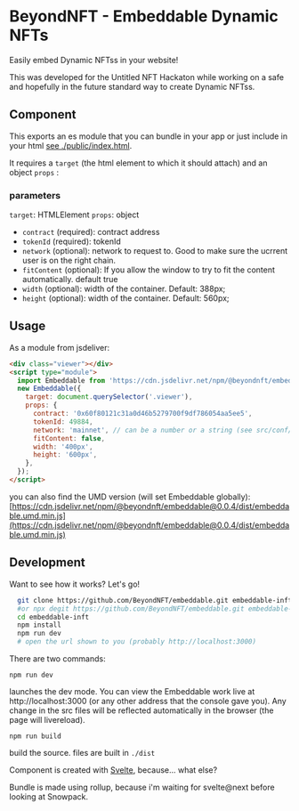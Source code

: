 # BeyondNFT - Embeddable Dynamic NFTs

Easily embed Dynamic NFTss in your website!

This was developed for the Untitled NFT Hackaton while working on a safe and hopefully in the future standard way to create Dynamic NFTss.

## Component

This exports an es module that you can bundle in your app or just include in your html [see ./public/index.html](./public/index.html).

It requires a `target` (the html element to which it should attach) and an object `props` :

### parameters
`target`: HTMLElement
`props`: object
 - `contract` (required): contract address
 - `tokenId` (required): tokenId
 - `network` (optional): network to request to. Good to make sure the ucrrent user is on the right chain.
 - `fitContent` (optional): If you allow the window to try to fit the content automatically. default true
 - `width` (optional): width of the container. Default: 388px;
 - `height` (optional): width of the container. Default: 560px;


## Usage

As a module from jsdeliver:

```html
<div class="viewer"></div>
<script type="module">
  import Embeddable from 'https://cdn.jsdelivr.net/npm/@beyondnft/embeddable@0.0.4/dist/embeddable.es.min.js';
  new Embeddable({
    target: document.querySelector('.viewer'),
    props: {
      contract: '0x60f80121c31a0d46b5279700f9df786054aa5ee5',
      tokenId: 49884,
      network: 'mainnet', // can be a number or a string (see src/conf/networks.js)
      fitContent: false,
      width: '400px',
      height: '600px',
    },
  });
</script>
```

you can also find the UMD version (will set Embeddable globally): [https://cdn.jsdelivr.net/npm/@beyondnft/embeddable@0.0.4/dist/embeddable.umd.min.js](https://cdn.jsdelivr.net/npm/@beyondnft/embeddable@0.0.4/dist/embeddable.umd.min.js)


## Development

Want to see how it works? Let's go!

```bash
  git clone https://github.com/BeyondNFT/embeddable.git embeddable-inft
  #or npx degit https://github.com/BeyondNFT/embeddable.git embeddable-inft
  cd embeddable-inft
  npm install
  npm run dev
  # open the url shown to you (probably http://localhost:3000)
```

There are two commands:

`npm run dev`

launches the dev mode. You can view the Embeddable work live at http://localhost:3000 (or any other address that the console gave you).
Any change in the src files will be reflected automatically in the browser (the page will livereload).

`npm run build`

build the source. files are built in `./dist`


Component is created with [Svelte](https://svelte/dev), because... what else?

Bundle is made using rollup, because i'm waiting for svelte@next before looking at Snowpack.

